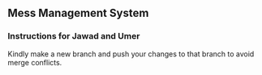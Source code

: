 ## Mess Management System

### Instructions for Jawad and Umer
Kindly make a new branch and push your changes to that branch to avoid merge conflicts.